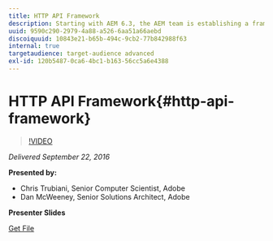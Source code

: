```yaml
---
title: HTTP API Framework
description: Starting with AEM 6.3, the AEM team is establishing a framework that will both simplify and standardize the use of APIs that are exposed to internal and external consumers, including ISVs, SIs and other Adobe products. This gem session will describe that syntax and how to leverage a new framework that accelerates development of those endpoints using an annotation strategy. The framework handles all the boiler plate code, including Sling internals, HTTP routing and JSON serialization, enabling developers to focus on business level resources and functionality for consumers, who in turn enjoy a consistent API design.
uuid: 9590c290-2979-4a88-a526-6aa51a66aebd
discoiquuid: 10843e21-b65b-494c-9cb2-77b842988f63
internal: true
targetaudience: target-audience advanced
exl-id: 120b5487-0ca6-4bc1-b163-56cc5a6e4388
---
```

# HTTP API Framework{#http-api-framework}

>[!VIDEO](https://video.tv.adobe.com/v/19685/?quality=9)

*Delivered September 22, 2016*

**Presented by:**

* Chris Trubiani, Senior Computer Scientist, Adobe
* Dan McWeeney, Senior Solutions Architect, Adobe

**Presenter Slides**

[Get File](assets/granite-gems-httpapi.pdf)

